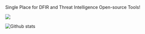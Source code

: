 Single Place for DFIR and Threat Intelligence Open-source Tools!

![](https://komarev.com/ghpvc/?username=glastyy&color=blue)

![Github stats](https://github-readme-stats.vercel.app/api?username=glastyy)

<!---
glastyy/glastyy is a ✨ special ✨ repository because its `README.md` (this file) appears on your GitHub profile.
You can click the Preview link to take a look at your changes.
--->
